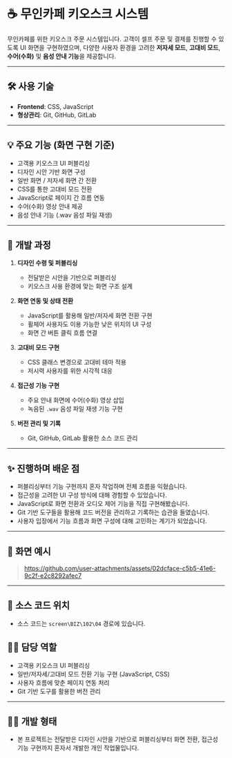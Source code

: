 # ☕ 무인카페 키오스크 시스템

무인카페를 위한 키오스크 주문 시스템입니다. 고객이 셀프 주문 및 결제를 진행할 수 있도록 UI 화면을 구현하였으며, 다양한 사용자 환경을 고려한 **저자세 모드**, **고대비 모드**, **수어(수화)** 및 **음성 안내 기능**을 제공합니다.

---

## 🛠️ 사용 기술

- **Frontend**: CSS, JavaScript  
- **형상관리**: Git, GitHub, GitLab  

---

## 💡 주요 기능 (화면 구현 기준)

- 고객용 키오스크 UI 퍼블리싱
- 디자인 시안 기반 화면 구성
- 일반 화면 / 저자세 화면 간 전환 
- CSS를 통한 고대비 모드 전환
- JavaScript로 페이지 간 흐름 연동
- 수어(수화) 영상 안내 제공
- 음성 안내 기능 (.wav 음성 파일 재생)


---

## 🧩 개발 과정

1. **디자인 수령 및 퍼블리싱**  
   - 전달받은 시안을 기반으로 퍼블리싱  
   - 키오스크 사용 환경에 맞는 화면 구조 설계

2. **화면 연동 및 상태 전환**  
   - JavaScript를 활용해 일반/저자세 화면 전환 구현  
   - 휠체어 사용자도 이용 가능한 낮은 위치의 UI 구성  
   - 화면 간 버튼 클릭 흐름 연결

3. **고대비 모드 구현**  
   - CSS 클래스 변경으로 고대비 테마 적용  
   - 저시력 사용자를 위한 시각적 대응

4. **접근성 기능 구현**  
   - 주요 안내 화면에 수어(수화) 영상 삽입  
   - 녹음된 `.wav` 음성 파일 재생 기능 구현

5. **버전 관리 및 기록**  
   - Git, GitHub, GitLab 활용한 소스 코드 관리

---

## ✨ 진행하며 배운 점

- 퍼블리싱부터 기능 구현까지 혼자 작업하며 전체 흐름을 익혔습니다.  
- 접근성을 고려한 UI 구성 방식에 대해 경험할 수 있었습니다.  
- JavaScript로 화면 전환과 오디오 제어 기능을 직접 구현해봤습니다.  
- Git 기반 도구들을 활용해 코드 버전을 관리하고 기록하는 습관을 들였습니다.  
- 사용자 입장에서 기능 흐름과 화면 구성에 대해 고민하는 계기가 되었습니다.

---

## 📸 화면 예시

> https://github.com/user-attachments/assets/02dcface-c5b5-41e6-9c2f-e2c8292afec7

---

## 📂 소스 코드 위치

- 소스 코드는 `screen\BIZ\102\04` 경로에 있습니다.

## 🙋‍♀️ 담당 역할

- 고객용 키오스크 UI 퍼블리싱
- 일반/저자세/고대비 모드 전환 기능 구현 (JavaScript, CSS)  
- 사용자 흐름에 맞춘 페이지 연동 처리  
- Git 기반 도구를 활용한 버전 관리

---

## 🧑‍💻 개발 형태

- 본 프로젝트는 전달받은 디자인 시안을 기반으로 퍼블리싱부터 화면 전환, 접근성 기능 구현까지 혼자서 개발한 개인 작업물입니다.
